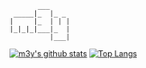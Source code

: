 ```
       ___
 _____|_  |_ _
|     |_  | | |
|_|_|_|___|_  |
          |___|
```
[![m3y's github stats](https://github-readme-stats.vercel.app/api?username=m3y&show_icons=true&theme=solarized-light&count_private=true)](https://github.com/anuraghazra/github-readme-stats)
[![Top Langs](https://github-readme-stats.vercel.app/api/top-langs/?username=m3y&theme=solarized-light&layout=compact)](https://github.com/anuraghazra/github-readme-stats)
